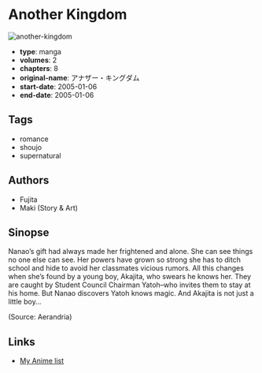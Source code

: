 # Another Kingdom

![another-kingdom](https://cdn.myanimelist.net/images/manga/1/82036.jpg)

-   **type**: manga
-   **volumes**: 2
-   **chapters**: 8
-   **original-name**: アナザー・キングダム
-   **start-date**: 2005-01-06
-   **end-date**: 2005-01-06

## Tags

-   romance
-   shoujo
-   supernatural

## Authors

-   Fujita
-   Maki (Story & Art)

## Sinopse

Nanao’s gift had always made her frightened and alone. She can see things no one else can see. Her powers have grown so strong she has to ditch school and hide to avoid her classmates vicious rumors. All this changes when she’s found by a young boy, Akajita, who swears he knows her. They are caught by Student Council Chairman Yatoh–who invites them to stay at his home. But Nanao discovers Yatoh knows magic. And Akajita is not just a little boy…

(Source: Aerandria)

## Links

-   [My Anime list](https://myanimelist.net/manga/10467/Another_Kingdom)
